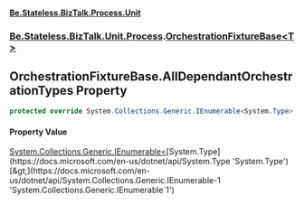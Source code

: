 #### [Be.Stateless.BizTalk.Process.Unit](README.md 'README')
### [Be.Stateless.BizTalk.Unit.Process](Be.Stateless.BizTalk.Unit.Process.md 'Be.Stateless.BizTalk.Unit.Process').[OrchestrationFixtureBase&lt;T&gt;](OrchestrationFixtureBase_T_.md 'Be.Stateless.BizTalk.Unit.Process.OrchestrationFixtureBase<T>')

## OrchestrationFixtureBase<T>.AllDependantOrchestrationTypes Property

```csharp
protected override System.Collections.Generic.IEnumerable<System.Type> AllDependantOrchestrationTypes { get; }
```

#### Property Value
[System.Collections.Generic.IEnumerable&lt;](https://docs.microsoft.com/en-us/dotnet/api/System.Collections.Generic.IEnumerable-1 'System.Collections.Generic.IEnumerable`1')[System.Type](https://docs.microsoft.com/en-us/dotnet/api/System.Type 'System.Type')[&gt;](https://docs.microsoft.com/en-us/dotnet/api/System.Collections.Generic.IEnumerable-1 'System.Collections.Generic.IEnumerable`1')